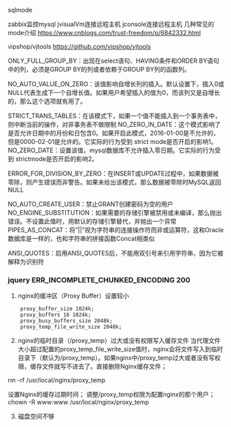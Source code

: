 sqlmode

zabbix监控mysql 
jvisualVm连接远程主机
jconsole连接远程主机
几种常见的mode介绍
https://www.cnblogs.com/trust-freedom/p/6842332.html

vipshop/vjtools  https://github.com/vipshop/vjtools

ONLY_FULL_GROUP_BY：出现在select语句、HAVING条件和ORDER BY语句中的列，必须是GROUP BY的列或者依赖于GROUP BY列的函数列。

 

NO_AUTO_VALUE_ON_ZERO：该值影响自增长列的插入。默认设置下，插入0或NULL代表生成下一个自增长值。如果用户希望插入的值为0，而该列又是自增长的，那么这个选项就有用了。

 

STRICT_TRANS_TABLES：在该模式下，如果一个值不能插入到一个事务表中，则中断当前的操作，对非事务表不做限制
NO_ZERO_IN_DATE：这个模式影响了是否允许日期中的月份和日包含0。如果开启此模式，2016-01-00是不允许的，但是0000-02-01是允许的。它实际的行为受到 strict mode是否开启的影响1。
NO_ZERO_DATE：设置该值，mysql数据库不允许插入零日期。它实际的行为受到 strictmode是否开启的影响2。

ERROR_FOR_DIVISION_BY_ZERO：在INSERT或UPDATE过程中，如果数据被零除，则产生错误而非警告。如果未给出该模式，那么数据被零除时MySQL返回NULL

NO_AUTO_CREATE_USER：禁止GRANT创建密码为空的用户
NO_ENGINE_SUBSTITUTION：如果需要的存储引擎被禁用或未编译，那么抛出错误。不设置此值时，用默认的存储引擎替代，并抛出一个异常
PIPES_AS_CONCAT：将”||”视为字符串的连接操作符而非或运算符，这和Oracle数据库是一样的，也和字符串的拼接函数Concat相类似

 

ANSI_QUOTES：启用ANSI_QUOTES后，不能用双引号来引用字符串，因为它被解释为识别符


### jquery ERR_INCOMPLETE_CHUNKED_ENCODING 200

1. nginx的缓冲区（Proxy Buffer）设置较小
```
    proxy_buffer_size 1024k;
    proxy_buffers 16 1024k;
    proxy_busy_buffers_size 2048k;
    proxy_temp_file_write_size 2048k;
```

2. nginx的临时目录（/proxy_temp）过大或没有权限写入缓存文件
当代理文件大小超过配置的proxy_temp_file_write_size值时，nginx会将文件写入到临时目录下（默认为/proxy_temp）。如果nginx中/proxy_temp过大或者没有写权限，缓存文件就写不进去了。直接删除Nginx缓存文件；

rm -rf  /usr/local/nginx/proxy_temp

设置Nginx的缓存过期时间；
调整/proxy_temp权限为配置nginx的那个用户；
chown -R www:www /usr/local/nginx/proxy_temp

3. 磁盘空间不够